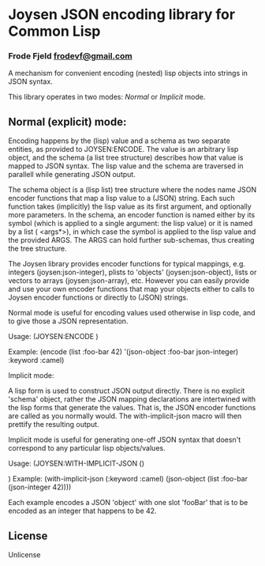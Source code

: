 # Joysen JSON encoding library for Common Lisp
### Frode Fjeld <frodevf@gmail.com>

A mechanism for convenient encoding (nested) lisp objects into strings
in JSON syntax.

This library operates in two modes: *Normal* or *Implicit* mode.

## Normal (explicit) mode:

Encoding happens by the (lisp) value and a schema as two separate
entities, as provided to JOYSEN:ENCODE. The value is an arbitrary lisp
object, and the schema (a list tree structure) describes how that
value is mapped to JSON syntax. The lisp value and the schema are
traversed in parallell while generating JSON output.

The schema object is a (lisp list) tree structure where the nodes name
JSON encoder functions that map a lisp value to a (JSON) string. Each
such function takes (implicitly) the lisp value as its first argument,
and optionally more parameters. In the schema, an encoder function is
named either by its symbol (which is applied to a single argument: the
lisp value) or it is named by a list (<symbol> <args*>), in which case
the symbol is applied to the lisp value and the provided ARGS. The
ARGS can hold further sub-schemas, thus creating the tree structure.

The Joysen library provides encoder functions for typical mappings,
e.g. integers (joysen:json-integer), plists to 'objects'
(joysen:json-object), lists or vectors to arrays (joysen:json-array),
etc. However you can easily provide and use your own encoder functions
that map your objects either to calls to Joysen encoder functions or
directly to (JSON) strings.

Normal mode is useful for encoding values used otherwise in lisp code,
and to give those a JSON representation.

  Usage: (JOYSEN:ENCODE <value> <schema>)
  
  Example: (encode (list :foo-bar 42)
                         '(json-object :foo-bar json-integer)
                   :keyword :camel)

Implicit mode:

  A lisp form is used to construct JSON output directly. There is
  no explicit 'schema' object, rather the JSON mapping
  declarations are intertwined with the lisp forms that generate
  the values. That is, the JSON encoder functions are called as
  you normally would. The with-implicit-json macro will then
  prettify the resulting output.

  Implicit mode is useful for generating one-off JSON syntax that
  doesn't correspond to any particular lisp objects/values.

  Usage: (JOYSEN:WITH-IMPLICIT-JSON (<options>) <form>)
  Example: (with-implicit-json (:keyword :camel)
             (json-object (list :foo-bar (json-integer 42))))

Each example encodes a JSON 'object' with one slot 'fooBar' that
is to be encoded as an integer that happens to be 42.



## License

Unlicense

